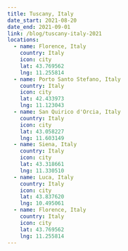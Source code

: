 ```yaml
---
title: Tuscany, Italy
date_start: 2021-08-20
date_end: 2021-09-01
link: /blog/tuscany-italy-2021
locations:
  - name: Florence, Italy
    country: Italy
    icon: city
    lat: 43.769562
    lng: 11.255814
  - name: Porto Santo Stefano, Italy
    country: Italy
    icon: city
    lat: 42.433973
    lng: 11.123043
  - name: San Quirico d'Orcia, Italy
    country: Italy
    icon: city
    lat: 43.058227
    lng: 11.603149
  - name: Siena, Italy
    country: Italy
    icon: city
    lat: 43.318661
    lng: 11.330510
  - name: Luca, Italy
    country: Italy
    icon: city
    lat: 43.837620
    lng: 10.495061
  - name: Florence, Italy
    country: Italy
    icon: city
    lat: 43.769562
    lng: 11.255814
---
```

